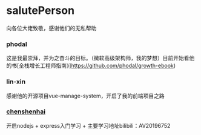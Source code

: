 # salutePerson
向各位大佬致敬，感谢他们的无私帮助

### phodal 
这是我最崇拜，并为之奋斗的目标。（微软高级架构师，我的梦想）目前开始看他的书[全栈增长工程师指南》]https://github.com/phodal/growth-ebook)

### lin-xin 
感谢他的开源项目vue-manage-system，开启了我的前端项目之路


### [chenshenhai](https://github.com/chenshenhai)
开启nodejs + express入门学习 + 主要学习地址bilibili：AV20196752
